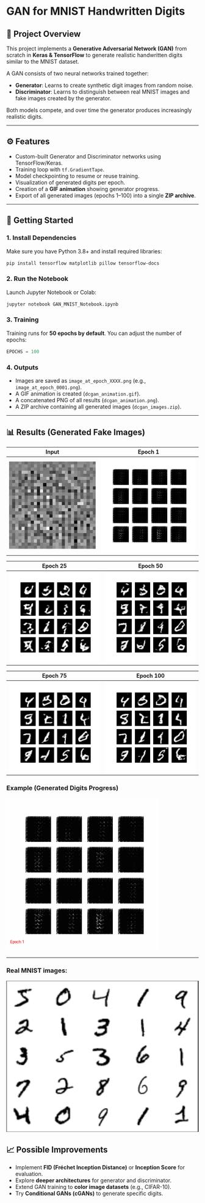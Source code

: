 # GAN for MNIST Handwritten Digits

## 📌 Project Overview
This project implements a **Generative Adversarial Network (GAN)** from scratch in **Keras & TensorFlow** to generate realistic handwritten digits similar to the MNIST dataset.

A GAN consists of two neural networks trained together:
- **Generator**: Learns to create synthetic digit images from random noise.
- **Discriminator**: Learns to distinguish between real MNIST images and fake images created by the generator.

Both models compete, and over time the generator produces increasingly realistic digits.

---

## ⚙️ Features
- Custom-built Generator and Discriminator networks using TensorFlow/Keras.
- Training loop with `tf.GradientTape`.
- Model checkpointing to resume or reuse training.
- Visualization of generated digits per epoch.
- Creation of a **GIF animation** showing generator progress.
- Export of all generated images (epochs 1–100) into a single **ZIP archive**.

---

## 🚀 Getting Started

### 1. Install Dependencies
Make sure you have Python 3.8+ and install required libraries:

```bash
pip install tensorflow matplotlib pillow tensorflow-docs
```

### 2. Run the Notebook
Launch Jupyter Notebook or Colab:

```bash
jupyter notebook GAN_MNIST_Notebook.ipynb
```

### 3. Training
Training runs for **50 epochs by default**. You can adjust the number of epochs:

```python
EPOCHS = 100
```

### 4. Outputs
- Images are saved as `image_at_epoch_XXXX.png` (e.g., `image_at_epoch_0001.png`).
- A GIF animation is created (`dcgan_animation.gif`).
- A concatenated PNG of all results (`dcgan_animation.png`).
- A ZIP archive containing all generated images (`dcgan_images.zip`).

---

## 📊 Results (Generated Fake Images)

| Input | Epoch 1 |
|-------|---------|
| ![input](input.png) | ![epoch1](DCGAN_Images/image_at_epoch_0001.png) |

| Epoch 25 | Epoch 50 |
|----------|----------|
| ![epoch25](DCGAN_Images/image_at_epoch_0025.png) | ![epoch50](DCGAN_Images/image_at_epoch_0050.png) |

| Epoch 75 | Epoch 100 |
|----------|-----------|
| ![epoch75](DCGAN_Images/image_at_epoch_0075.png) | ![epoch100](DCGAN_Images/image_at_epoch_0100.png) |




### Example (Generated Digits Progress)
![alt text](DGSCAN_animation.gif)

---

### Real MNIST images:
![alt text](real_data.png)

## 📈 Possible Improvements
- Implement **FID (Fréchet Inception Distance)** or **Inception Score** for evaluation.
- Explore **deeper architectures** for generator and discriminator.
- Extend GAN training to **color image datasets** (e.g., CIFAR-10).
- Try **Conditional GANs (cGANs)** to generate specific digits.


